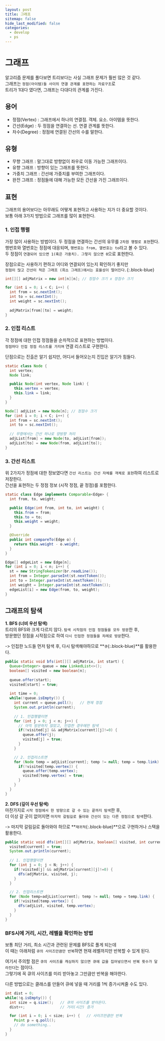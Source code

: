 ```yaml
---
layout: post
title: 그래프
sitemap: false
hide_last_modified: false
categories:
  - develop
  - ps
---
```

# 그래프

알고리즘 문제를 풀다보면 트리보다는 사실 그래프 문제가 훨씬 많은 것 같다.  
그래프는 `정점(아이템)들 사이의 연결 관계를 표현하는 자료구조`로  
트리가 1대다 였다면, 그래프는 다대다의 관계를 가진다.

## 용어
- 정점(Vertex) : 그래프에서 하나의 연결점. 객체. 요소. 아이템을 뜻한다.
- 간선(Edge) : 두 정점을 연결하는 선. 연결 관계를 뜻한다.
- 차수(Degree) : 정점에 연결된 간선의 수를 말한다.

## 유형
- 무향 그래프 : 말그대로 방향없이 좌우로 이동 가능한 그래프이다.
- 유향 그래프 : 방향이 있는 그래프를 뜻한다.
- 가중치 그래프 : 간선에 가중치를 부여한 그래프이다.
- 완전 그래프 : 정점들에 대해 가능한 모든 간선을 가진 그래프이다.

## 표현
그래프의 용어보다는 아무래도 어떻게 표현하고 사용하는 지가 더 중요할 것이다.  
보통 아래 3가지 방법으로 그래프를 많이 표현한다.

### 1. 인접 행렬
가장 많이 사용하는 방법이다. 두 정점을 연결하는 간선의 유무를 `2차원 행렬로 표현`한다.  
행번호와 열번호는 정점에 대응되며, `행번호는 from, 열번호는 to`라고 볼 수 있다.  
두 정점이 `연결되어 있으면 1(혹은 가중치). 그렇지 않으면 0`으로 표현한다.  

장점으로는 사용하기 편하고 어디와 연결되어 있는지 확인하기 좋지만  
`정점이 많고 간선이 적은 그래프 (희소 그래프)에서는 효율성이 떨어진다.`{:.block-blue}

```java
int[][] adjMatrix = new int[n][n]; // 정점수 크기 x 정점수 크기

for (int i = 0; i < C; i++) {
  int from = sc.nextInt();
  int to = sc.nextInt();
  int weight = sc.nextInt();
  
  adjMatrix[from][to] = weight;
}
```

### 2. 인접 리스트
각 정점에 대한 인접 정점들을 순차적으로 표현하는 방법이다.  
`정점마다 인접 정점 리스트를 가지며` 연결 리스트로 구현한다.

단점으로는 진출은 알기 쉽지만, 어디서 들어오는지 진입은 알기가 힘들다.

```java
static class Node {
  int vertex;
  Node link;

  public Node(int vertex, Node link) {
    this.vertex = vertex;
    this.link = link;
  }
}

Node[] adjList = new Node[n]; // 정점수 크기
for (int i = 0; i < C; i++) {
  int from = sc.nextInt();
  int to = sc.nextInt();
  
  // 무향에서는 간선 하나로 양방향 처리
  adjList[from] = new Node(to, adjList[from]);
  adjList[to] = new Node(from, adjList[to]);
}
```

### 3. 간선 리스트
위 2가지가 정점에 대한 정보였다면 `간선 리스트는 간선 자체를 객체로 표현`하여 리스트로 저장한다.  
간선을 표현하는 두 정점 정보 (시작 정점, 끝 정점)를 포함한다.

```java
static class Edge implements Comparable<Edge> {
  int from, to, weight;

  public Edge(int from, int to, int weight) {
    this.from = from;
    this.to = to;
    this.weight = weight;
  }

  @Override
  public int compareTo(Edge o) {
    return this.weight - o.weight;
  }
}

Edge[] edgeList = new Edge[n];
for (int i = 0; i < n; i++) {
  st = new StringTokenizer(br.readLine());
  int from = Integer.parseInt(st.nextToken());
  int to = Integer.parseInt(st.nextToken());
  int weight = Integer.parseInt(st.nextToken());
  edgeList[i] = new Edge(from, to, weight);
}
```

## 그래프의 탐색
**1. BFS (너비 우선 탐색)**  
트리의 BFS와 크게 다르지 않다. `탐색 시작점의 인접 정점들을 모두 방문`한 후,  
방문했던 정점을 시작점으로 하여 `다시 인접한 정점들을 차례로 방문`한다.

-> 인접한 노드들 먼저 탐색 후, 다시 탐색해야하므로 **`큐`{:.block-blue}**를 활용한다.

```java
public static void bfs(int[][] adjMatrix, int start) {
  Queue<Integer> queue = new LinkedList<>();
  boolean[] visited = new boolean[n];
  
  queue.offer(start);
  visited[start] = true;
  
  int time = 0;
  while(!queue.isEmpty()) {
    int current = queue.poll();   // 현재 정점
    System.out.println(current);
    
    // 1. 인접행렬이면
    for (int j = 0; j < n; j++) {
      // 아직 방문하지 않았고, 인접한 경우에만 탐색
      if(!visited[j] && adjMatrix[current][j]!=0) {
        queue.offer(j);
        visited[j] = true;
      }				
    }

    // 2. 인접리스트면
    for (Node temp = adjList[current]; temp != null; temp = temp.link) {
      if(!visited[temp.vertex]) {
        queue.offer(temp.vertex);
        visited[temp.vertex] = true;
      }
    }
  }
}
```

**2. DFS (깊이 우선 탐색)**  
마찬가지로 `시작 정점에서 한 방향으로 갈 수 있는 끝까지 탐색`한 후,  
더 이상 갈 곳이 없어지면 `마지막 갈림길로 돌아와 간선이 있는 다른 정점으로 탐색`한다.

-> 마지막 갈림길로 돌아와야 하므로 **`재귀적`{:.block-blue}**으로 구현하거나 스택을 활용한다.

```java
public static void dfs(int[][] adjMatrix, boolean[] visited, int current) {
  visited[current] = true;
  System.out.println(current);
  
  // 1. 인접행렬이면
  for (int j = 0; j < N; j++) {
    if(!visited[j] && adjMatrix[current][j]!=0) {
      dfs(adjMatrix, visited, j);
    }								
  }

  // 2. 인접리스트면
  for (Node temp=adjList[current]; temp != null; temp = temp.link) {
    if(!visited[temp.vertex]) {
      dfs(adjList, visited, temp.vertex);
    }						
  }
}
```

### BFS시에 거리, 시간, 레벨을 확인하는 방법
보통 최단 거리, 최소 시간과 관련된 문제를 BFS로 풀게 되는데  
이 때는 아래처럼 `큐의 사이즈만큼만 반복`하면 현재 레벨까지만 반복할 수 있게 된다.  

여기서 주의할 점은 `큐의 사이즈를 캐싱하지 않으면 큐에 값을 집어넣으면서 반복 횟수가 달라진다`는 점이다.  
그렇기에 꼭 큐의 사이즈를 미리 받아놓고 그만큼만 반복을 해야한다.

다른 방법으로는 클래스를 만들어 큐에 넣을 때 거리를 1씩 증가시켜줄 수도 있다.
```java
int dist = 0;
while(!q.isEmpty()) {
  int size = q.size();   // 큐의 사이즈를 받아온다.
  dist++;                // 거리(시간) 증가

  for (int i = 0; i < size; i++) {   // 사이즈만큼만 반복
    Point p = q.poll();
    // do something..
  }
}
```